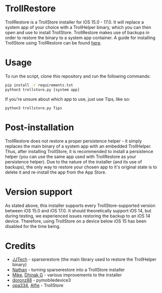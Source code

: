 # TrollRestore
TrollRestore is a TrollStore installer for iOS 15.0 - 17.0. It will replace a system app of your choice with a TrollHelper binary, which you can then open and use to install TrollStore. TrollRestore makes use of backups in order to restore the binary to a system app container. A guide for installing TrollStore using TrollRestore can be found [here](https://ios.cfw.guide/installing-trollstore-trollrestore).

# Usage
To run the script, clone this repository and run the following commands:
```sh
pip install -r requirements.txt
python3 trollstore.py [system app]
```
If you're unsure about which app to use, just use Tips, like so:
```
python3 trollstore.py Tips
```

# Post-installation
TrollRestore does not restore a proper persistence helper - it simply replaces the main binary of a system app with an embedded TrollHelper. Thus, after installing TrollStore, it is recommended to install a persistence helper (you can use the same app used with TrollRestore as your persistence helper). Due to the nature of the installer (and its use of backups), the only way to restore your chosen app to it's original state is to delete it and re-install the app from the App Store.

# Version support
As stated above, this installer supports every TrollStore-supported version between iOS 15.0 and iOS 17.0. It should theoretically support iOS 14, but during testing, we experienced issues restoring the backup to an iOS 14 device. Therefore, using TrollStore on a device below iOS 15 has been disabled for the time being.

# Credits
* [JJTech](https://github.com/JJTech0130) - sparserestore (the main library used to restore the TrollHelper binary)
* [Nathan](https://github.com/verygenericname) - turning sparserestore into a TrollStore installer
* [Mike](https://github.com/TheMasterOfMike), [Dhinak G](https://github.com/dhinakg) - various improvements to the installer
* [doronz88](https://github.com/doronz88) - pymobiledevice3
* [opa334](https://github.com/opa334), [Alfie](https://github.com/alfiecg24) - TrollStore
